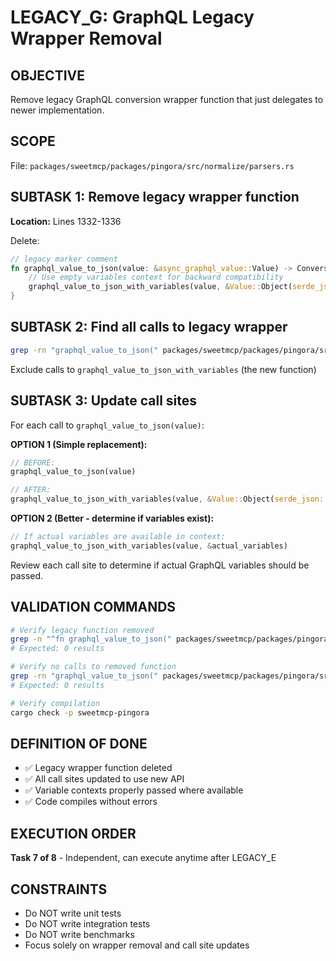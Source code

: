 # LEGACY_G: GraphQL Legacy Wrapper Removal

## OBJECTIVE
Remove legacy GraphQL conversion wrapper function that just delegates to newer implementation.

## SCOPE
File: `packages/sweetmcp/packages/pingora/src/normalize/parsers.rs`

## SUBTASK 1: Remove legacy wrapper function
**Location:** Lines 1332-1336

Delete:
```rust
// legacy marker comment
fn graphql_value_to_json(value: &async_graphql_value::Value) -> ConversionResult<Value> {
    // Use empty variables context for backward compatibility
    graphql_value_to_json_with_variables(value, &Value::Object(serde_json::Map::new()))
}
```

## SUBTASK 2: Find all calls to legacy wrapper

```bash
grep -rn "graphql_value_to_json(" packages/sweetmcp/packages/pingora/src
```

Exclude calls to `graphql_value_to_json_with_variables` (the new function)

## SUBTASK 3: Update call sites

For each call to `graphql_value_to_json(value)`:

**OPTION 1 (Simple replacement):**
```rust
// BEFORE:
graphql_value_to_json(value)

// AFTER:
graphql_value_to_json_with_variables(value, &Value::Object(serde_json::Map::new()))
```

**OPTION 2 (Better - determine if variables exist):**
```rust
// If actual variables are available in context:
graphql_value_to_json_with_variables(value, &actual_variables)
```

Review each call site to determine if actual GraphQL variables should be passed.

## VALIDATION COMMANDS
```bash
# Verify legacy function removed
grep -n "^fn graphql_value_to_json(" packages/sweetmcp/packages/pingora/src/normalize/parsers.rs
# Expected: 0 results

# Verify no calls to removed function
grep -rn "graphql_value_to_json(" packages/sweetmcp/packages/pingora/src | grep -v "graphql_value_to_json_with_variables"
# Expected: 0 results

# Verify compilation
cargo check -p sweetmcp-pingora
```

## DEFINITION OF DONE
- ✅ Legacy wrapper function deleted
- ✅ All call sites updated to use new API
- ✅ Variable contexts properly passed where available
- ✅ Code compiles without errors

## EXECUTION ORDER
**Task 7 of 8** - Independent, can execute anytime after LEGACY_E

## CONSTRAINTS
- Do NOT write unit tests
- Do NOT write integration tests
- Do NOT write benchmarks
- Focus solely on wrapper removal and call site updates
